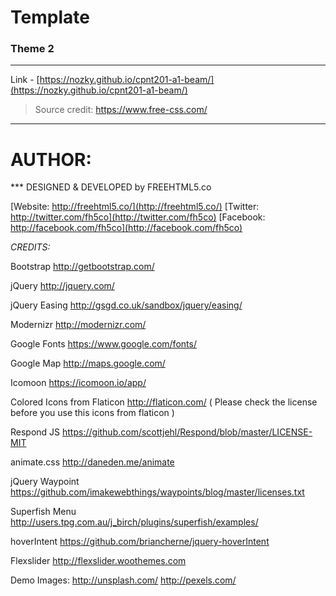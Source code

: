 # Template

### Theme 2

---

Link - [https://nozky.github.io/cpnt201-a1-beam/](https://nozky.github.io/cpnt201-a1-beam/)

> Source credit: https://www.free-css.com/

---
# AUTHOR:
*** DESIGNED & DEVELOPED by FREEHTML5.co

[Website: http://freehtml5.co/](http://freehtml5.co/)
[Twitter: http://twitter.com/fh5co](http://twitter.com/fh5co) 
[Facebook: http://facebook.com/fh5co](http://facebook.com/fh5co)


_CREDITS:_

Bootstrap
http://getbootstrap.com/

jQuery
http://jquery.com/

jQuery Easing
http://gsgd.co.uk/sandbox/jquery/easing/

Modernizr
http://modernizr.com/

Google Fonts
https://www.google.com/fonts/

Google Map
http://maps.google.com/

Icomoon
https://icomoon.io/app/

Colored Icons from Flaticon
http://flaticon.com/
( Please check the license before you use this icons from flaticon )

Respond JS
https://github.com/scottjehl/Respond/blob/master/LICENSE-MIT

animate.css
http://daneden.me/animate

jQuery Waypoint
https://github.com/imakewebthings/waypoints/blog/master/licenses.txt

Superfish Menu
http://users.tpg.com.au/j_birch/plugins/superfish/examples/

hoverIntent
https://github.com/briancherne/jquery-hoverIntent

Flexslider 
http://flexslider.woothemes.com

Demo Images: 
http://unsplash.com/
http://pexels.com/
